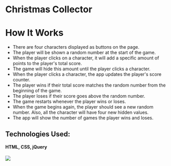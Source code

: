 
# Christmas Collector 
 
# How It Works

* There are four characters displayed as buttons on the page.
* The player will be shown a random number at the start of the game.
* When the player clicks on a character, it will add a specific amount of points to the player's total score.
* The game will hide this amount until the player clicks a character.
* When the player clicks a character, the app updates the player's score counter.
* The player wins if their total score matches the random number from the beginning of the game.
* The player loses if their score goes above the random number.
* The game restarts whenever the player wins or loses.
* When the game begins again, the player should see a new random number. Also, all the character will have four new hidden values.
* The app will show the number of games the player wins and loses.

## Technologies Used: 
#### HTML, CSS, jQuery
 
![](readme)